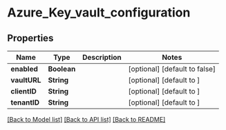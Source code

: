 # Azure_Key_vault_configuration
## Properties

| Name | Type | Description | Notes |
|------------ | ------------- | ------------- | -------------|
| **enabled** | **Boolean** |  | [optional] [default to false] |
| **vaultURL** | **String** |  | [optional] [default to ] |
| **clientID** | **String** |  | [optional] [default to ] |
| **tenantID** | **String** |  | [optional] [default to ] |

[[Back to Model list]](../README.md#documentation-for-models) [[Back to API list]](../README.md#documentation-for-api-endpoints) [[Back to README]](../README.md)

